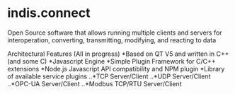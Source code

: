 # indis.connect
Open Source software that allows running multiple clients and servers for interoperation, converting, transmitting, modifying, and reacting to data

Architectural Features (All in progress)
*Based on QT V5 and written in C++ (and some C)
*Javascript Engine
*Simple Plugin Framework for C/C++ extensions
*Node.js Javascript API compatibility and NPM plugin
*Library of available service plugins
..*TCP Server/Client
..*UDP Server/Client
..*OPC-UA Server/Client
..*Modbus TCP/RTU Server/Client
